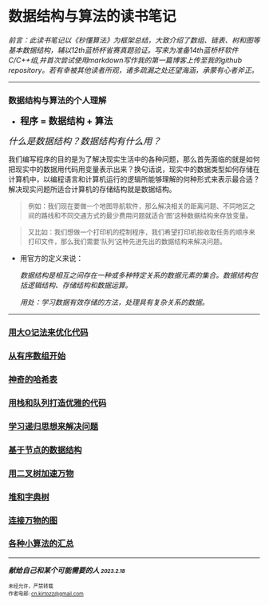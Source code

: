 # 数据结构与算法的读书笔记
_前言：此读书笔记以《秒懂算法》为框架总结，大致介绍了数组、链表、树和图等基本数据结构，辅以12th蓝桥杯省赛真题验证。写来为准备14th蓝桥杯软件C/C++组,并首次尝试使用markdown写作我的第一篇博客上传至我的github repository。若有幸被其他读者所观，诸多疏漏之处还望海涵，承蒙有心者斧正。_

---
### 数据结构与算法的个人理解
- **<font size="4">    程序 = 数据结构 + 算法    </font>**

<font size="4">_什么是数据结构？数据结构有什么用？_</font>

我们编写程序的目的是为了解决现实生活中的各种问题，那么首先面临的就是如何把现实中的数据用代码用变量表示出来？换句话说，现实中的数据类型如何存储在计算机中，以编程语言和计算机运行的逻辑所能够理解的何种形式来表示最合适？解决现实问题所适合计算机的存储结构就是数据结构。

><font size="2"> 例如：我们现在要做一个地图导航软件，那么解决相关的距离问题、不同地区之间的路线和不同交通方式的最少费用问题就适合‘图’这种数据结构来存放变量。</font>

><font size="2"> 又比如：我们想做一个打印机的控制程序，我们希望打印机按收取任务的顺序来打印文件，那么我们需要‘队列’这种先进先出的数据结构来解决问题。</font>

- 用官方的定义来说：
  
    _数据结构是相互之间存在一种或多种特定关系的数据元素的集合。数据结构包括逻辑结构、存储结构和数据运算。_

    _用处：学习数据有效存储的方法，处理具有复杂关系的数据。_

---
### [用大O记法来优化代码](https://github.com/kirtozz/DataStructuresAndAlgorithms/blob/master/BigO.md)

### [从有序数组开始](https://github.com/kirtozz/DataStructuresAndAlgorithms/blob/master/Array.md)

### [神奇的哈希表](https://github.com/kirtozz/DataStructuresAndAlgorithms/blob/master/Hashtable.md)

### [用栈和队列打造优雅的代码](https://github.com/kirtozz/DataStructuresAndAlgorithms/blob/master/StacksAndQueues.md)

### [学习递归思想来解决问题](https://github.com/kirtozz/DataStructuresAndAlgorithms/blob/master/Recursion.md)

### [基于节点的数据结构](https://github.com/kirtozz/DataStructuresAndAlgorithms/blob/master/LinkList.md)

### [用二叉树加速万物](https://github.com/kirtozz/DataStructuresAndAlgorithms/blob/master/BinaryTree.md)

### [堆和字典树](https://github.com/kirtozz/DataStructuresAndAlgorithms/blob/master/HeapAndDictionaryTree.md)

### [连接万物的图](https://github.com/kirtozz/DataStructuresAndAlgorithms/blob/master/Graph.md)

### [各种小算法的汇总](https://github.com/kirtozz/DataStructuresAndAlgorithms/blob/master/SummaryOfAlgorithms.md)

---
**_献给自己和某个可能需要的人  <font size="1">2023.2.18_</font>**

<font size="1"> 未经允许，严禁转载  
作者电邮: cn.kirtozz@gmail.com </font>




